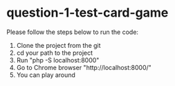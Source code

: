 # question-1-test-card-game
Please follow the steps below to run the code:
1. Clone the project from the git
2. cd your path to the project
3. Run "php -S localhost:8000"
4. Go to Chrome browser "http://localhost:8000/"
5. You can play around
